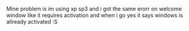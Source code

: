 Mine problem is im using xp sp3 and i got the same erorr on welcome window like it requires activation and when i go yes it says windows is allready activated :S
